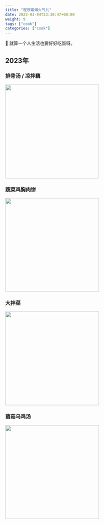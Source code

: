 ```yaml
---
title: "程序媛烟火气儿"
date: 2023-03-04T23:30:47+08:00
weight: 9
tags: ["cook"]
categories: ["cook"]
---
```


🥰 就算一个人生活也要好好吃饭呀。   

<!--more-->

## 2023年

### 排骨汤 / 凉拌藕

<img src="https://oweqian.oss-cn-hangzhou.aliyuncs.com/cook/img_04.jpeg" alt="" width="300" />  

### 蔬菜鸡胸肉饼

<img src="https://oweqian.oss-cn-hangzhou.aliyuncs.com/cook/img_01.jpeg" alt="" width="300" />  

### 大拌菜 

<img src="https://oweqian.oss-cn-hangzhou.aliyuncs.com/cook/img_03.jpeg" alt="" width="300" />  

### 菌菇乌鸡汤

<img src="https://oweqian.oss-cn-hangzhou.aliyuncs.com/cook/img_02.jpeg" alt="" width="300" />  
